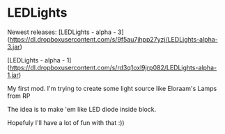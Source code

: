 LEDLights
=========


Newest releases:
[LEDLights - alpha - 3] (https://dl.dropboxusercontent.com/s/9f5au7jhpp27yzj/LEDLights-alpha-3.jar)

[LEDLights - alpha - 1] (https://dl.dropboxusercontent.com/s/rd3q1oxl9jrp082/LEDLights-alpha-1.jar)

My first mod. I'm trying to create some light source like Eloraam's Lamps from RP

The idea is to make 'em like LED diode inside block.

Hopefuly I'll have a lot of fun with that :))
